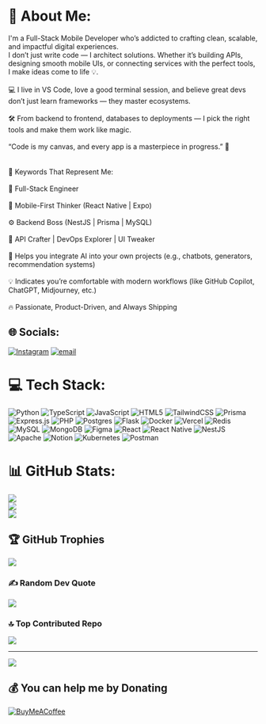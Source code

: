 # 💫 About Me:
I'm a Full-Stack Mobile Developer who’s addicted to crafting clean, scalable, and impactful digital experiences.<br>I don’t just write code — I architect solutions. Whether it’s building APIs, designing smooth mobile UIs, or connecting services with the perfect tools, I make ideas come to life 💡.<br><br>💻 I live in VS Code, love a good terminal session, and believe great devs don’t just learn frameworks — they master ecosystems.<br><br>🛠️ From backend to frontend, databases to deployments — I pick the right tools and make them work like magic.<br><br>“Code is my canvas, and every app is a masterpiece in progress.” 🎨<br><br><br>🧠 Keywords That Represent Me:<br><br>🚀 Full-Stack Engineer<br><br>📱 Mobile-First Thinker (React Native | Expo)<br><br>⚙️ Backend Boss (NestJS | Prisma | MySQL)<br><br>🧩 API Crafter | DevOps Explorer | UI Tweaker<br><br>🔗 Helps you integrate AI into your own projects (e.g., chatbots, generators, recommendation systems)<br><br>💡 Indicates you’re comfortable with modern workflows (like GitHub Copilot, ChatGPT, Midjourney, etc.)<br><br>🔥 Passionate, Product-Driven, and Always Shipping


## 🌐 Socials:
[![Instagram](https://img.shields.io/badge/Instagram-%23E4405F.svg?logo=Instagram&logoColor=white)](https://instagram.com/jey_fason) [![email](https://img.shields.io/badge/Email-D14836?logo=gmail&logoColor=white)](mailto:jeyfason58@gmail.com) 

# 💻 Tech Stack:
![Python](https://img.shields.io/badge/python-3670A0?style=for-the-badge&logo=python&logoColor=ffdd54) ![TypeScript](https://img.shields.io/badge/typescript-%23007ACC.svg?style=for-the-badge&logo=typescript&logoColor=white) ![JavaScript](https://img.shields.io/badge/javascript-%23323330.svg?style=for-the-badge&logo=javascript&logoColor=%23F7DF1E) ![HTML5](https://img.shields.io/badge/html5-%23E34F26.svg?style=for-the-badge&logo=html5&logoColor=white) ![TailwindCSS](https://img.shields.io/badge/tailwindcss-%2338B2AC.svg?style=for-the-badge&logo=tailwind-css&logoColor=white) ![Prisma](https://img.shields.io/badge/Prisma-3982CE?style=for-the-badge&logo=Prisma&logoColor=white) ![Express.js](https://img.shields.io/badge/express.js-%23404d59.svg?style=for-the-badge&logo=express&logoColor=%2361DAFB) ![PHP](https://img.shields.io/badge/php-%23777BB4.svg?style=for-the-badge&logo=php&logoColor=white) ![Postgres](https://img.shields.io/badge/postgres-%23316192.svg?style=for-the-badge&logo=postgresql&logoColor=white) ![Flask](https://img.shields.io/badge/flask-%23000.svg?style=for-the-badge&logo=flask&logoColor=white) ![Docker](https://img.shields.io/badge/docker-%230db7ed.svg?style=for-the-badge&logo=docker&logoColor=white) ![Vercel](https://img.shields.io/badge/vercel-%23000000.svg?style=for-the-badge&logo=vercel&logoColor=white) ![Redis](https://img.shields.io/badge/redis-%23DD0031.svg?style=for-the-badge&logo=redis&logoColor=white) ![MySQL](https://img.shields.io/badge/mysql-4479A1.svg?style=for-the-badge&logo=mysql&logoColor=white) ![MongoDB](https://img.shields.io/badge/MongoDB-%234ea94b.svg?style=for-the-badge&logo=mongodb&logoColor=white) ![Figma](https://img.shields.io/badge/figma-%23F24E1E.svg?style=for-the-badge&logo=figma&logoColor=white) ![React](https://img.shields.io/badge/react-%2320232a.svg?style=for-the-badge&logo=react&logoColor=%2361DAFB) ![React Native](https://img.shields.io/badge/react_native-%2320232a.svg?style=for-the-badge&logo=react&logoColor=%2361DAFB) ![NestJS](https://img.shields.io/badge/nestjs-%23E0234E.svg?style=for-the-badge&logo=nestjs&logoColor=white) ![Apache](https://img.shields.io/badge/apache-%23D42029.svg?style=for-the-badge&logo=apache&logoColor=white) ![Notion](https://img.shields.io/badge/Notion-%23000000.svg?style=for-the-badge&logo=notion&logoColor=white) ![Kubernetes](https://img.shields.io/badge/kubernetes-%23326ce5.svg?style=for-the-badge&logo=kubernetes&logoColor=white) ![Postman](https://img.shields.io/badge/Postman-FF6C37?style=for-the-badge&logo=postman&logoColor=white)
# 📊 GitHub Stats:
![](https://github-readme-stats.vercel.app/api?username=fason250&theme=github_dark&hide_border=false&include_all_commits=true&count_private=true)<br/>
![](https://nirzak-streak-stats.vercel.app/?user=fason250&theme=github_dark&hide_border=false)<br/>
![](https://github-readme-stats.vercel.app/api/top-langs/?username=fason250&theme=github_dark&hide_border=false&include_all_commits=true&count_private=true&layout=compact)

## 🏆 GitHub Trophies
![](https://github-profile-trophy.vercel.app/?username=fason250&theme=ayu-mirage&no-frame=false&no-bg=true&margin-w=4)

### ✍️ Random Dev Quote
![](https://quotes-github-readme.vercel.app/api?type=horizontal&theme=tokyonight)

### 🔝 Top Contributed Repo
![](https://github-contributor-stats.vercel.app/api?username=fason250&limit=5&theme=github_dark&combine_all_yearly_contributions=true)

---
[![](https://visitcount.itsvg.in/api?id=fason250&icon=9&color=11)](https://visitcount.itsvg.in)

  ## 💰 You can help me by Donating
  [![BuyMeACoffee](https://img.shields.io/badge/Buy%20Me%20a%20Coffee-ffdd00?style=for-the-badge&logo=buy-me-a-coffee&logoColor=black)](https://buymeacoffee.com/jeyfason                ) 

  
<!-- Proudly created with GPRM ( https://gprm.itsvg.in ) -->
